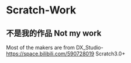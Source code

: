 # Scratch-Work
不是我的作品 Not my work
---------------------------------------------------------------------
Most of the makers are from DX_Studio-https://space.bilibili.com/590728019
Scratch3.0+
